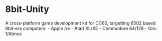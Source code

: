 # 8bit-Unity
A cross-platform game development kit for CC65, targetting 6502 based 8bit-era computers:
	- Apple //e
	- Atari XL/XE
	- Commodore 64/128
	- Oric 1/Atmos
